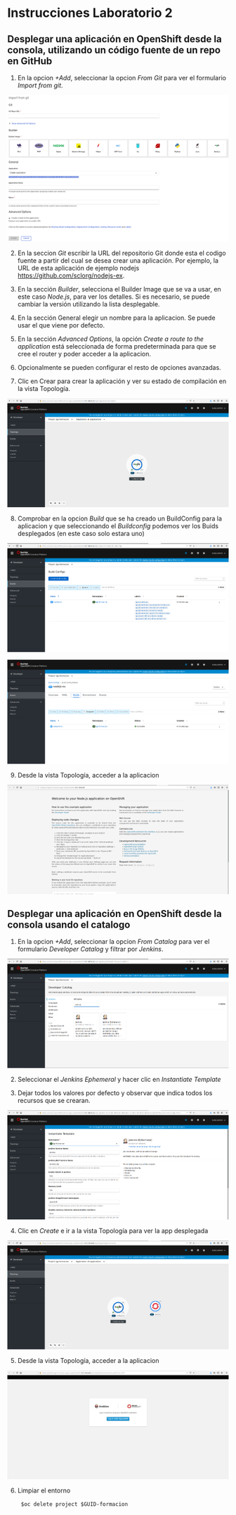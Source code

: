 # Instrucciones Laboratorio 2

## Desplegar una aplicación en OpenShift desde la consola, utilizando un código fuente de un repo en GitHub

1. En la opcion *+Add*, seleccionar la opcion *From Git* para ver el formulario *Import from git*.

![alt Crar App][imagen1]

[imagen1]: images/create-app1.png

2. En la seccion *Git* escribir la URL del repositorio Git donde esta el codigo fuente a partir del cual se desea crear una aplicación. Por ejemplo, la URL de esta aplicación de ejemplo nodejs https://github.com/sclorg/nodejs-ex.

3. En la sección *Builder*, selecciona el Builder Image que se va a usar, en este caso *Node.js*, para ver los detalles. Si es necesario, se puede cambiar la versión utilizando la lista desplegable.

4. En la sección General elegir un nombre para la aplicacion. Se puede usar el que viene por defecto.

5. En la sección *Advanced Options*, la opción *Create a route to the application* está seleccionada de forma predeterminada para que se cree el router y poder acceder a la aplicacion.

6. Opcionalmente se pueden configurar el resto de opciones avanzadas.

7. Clic en Crear para crear la aplicación y ver su estado de compilación en la vista Topología.

![alt Crar App][imagen2]

[imagen2]: images/create-app2.png

8. Comprobar en la opcion *Build* que se ha creado un BuildConfig para la aplicacion y que seleccionando el *Buildconfig* podemos ver los Buids desplegados (en este caso solo estara uno)

![alt Crar App][imagen3]

[imagen3]: images/create-app3.png

![alt Crar App][imagen4]

[imagen4]: images/create-app4.png

9. Desde la vista Topología, acceder a la aplicacion

![alt Crar App][imagen8]

[imagen8]: images/create-app8.png

## Desplegar una aplicación en OpenShift desde la consola usando el catalogo

1. En la opcion *+Add*, seleccionar la opcion *From Catalog* para ver el formulario *Developer Catalog* y filtrar por *Jenkins*.

![alt Crar App][imagen5]

[imagen5]: images/create-app5.png

2. Seleccionar el *Jenkins Ephemeral* y hacer clic en *Instantiate Template*

3. Dejar todos los valores por defecto y observar que indica todos los recursos que se crearan.

![alt Crar App][imagen6]

[imagen6]: images/create-app6.png

4. Clic en *Create* e ir a la vista Topología para ver la app desplegada

![alt Crar App][imagen7]

[imagen7]: images/create-app7.png

5. Desde la vista Topología, acceder a la aplicacion

![alt Crar App][imagen9]

[imagen9]: images/create-app9.png

6. Limpiar el entorno

        $oc delete project $GUID-formacion
